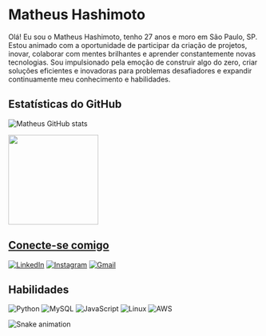 # Matheus Hashimoto

Olá! Eu sou o Matheus Hashimoto, tenho 27 anos e moro em São Paulo, SP. Estou animado com a oportunidade de participar da criação de projetos, inovar, colaborar com mentes brilhantes e aprender constantemente novas tecnologias. Sou impulsionado pela emoção de construir algo do zero, criar soluções eficientes e inovadoras para problemas desafiadores e expandir continuamente meu conhecimento e habilidades.

## Estatísticas do GitHub
![Matheus GitHub stats](https://github-readme-stats.vercel.app/api?username=matheushashi&show_icons=true&theme=radical)
<div>
<a href="https://github.com/matheushashi">
<img loading="lazy" height="180em" src="https://github-readme-stats.vercel.app/api/top-langs/?username=matheushashi&layout=compact&langs_count=7&theme=dracula"/>
</div>


## Conecte-se comigo
[![LinkedIn](https://img.shields.io/badge/LinkedIn-000?style=for-the-badge&logo=linkedin&logoColor=0E76A8)](https://www.linkedin.com/in/matheus-hashimoto-820bb71a5/)
[![Instagram](https://img.shields.io/badge/Instagram-000?style=for-the-badge&logo=instagram)](https://www.instagram.com/matheus.hashimoto/?hl=en)
[![Gmail](https://img.shields.io/badge/-Gmail-%23333?style=for-the-badge&logo=gmail&logoColor=white)](mailto:hashimotomatheus@gmail.com)

## Habilidades
![Python](https://img.shields.io/badge/Python-000?style=for-the-badge&logo=python)
![MySQL](https://img.shields.io/badge/MySQL-%23000?style=for-the-badge&logo=mysql)
![JavaScript](https://img.shields.io/badge/JavaScript-000?style=for-the-badge&logo=javascript)
![Linux](https://img.shields.io/badge/Linux-%23000?style=for-the-badge&logo=linux)
![AWS](https://img.shields.io/badge/Amazon_AWS-232F3E?style=for-the-badge&logo=amazon-aws&logoColor=white)

![Snake animation](https://github.com/seu-usuário-aqui/matheushashi/blob/output/github-contribution-grid-snake.svg)




